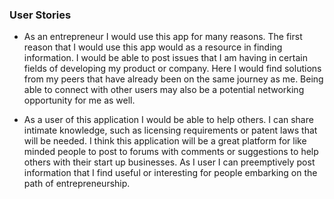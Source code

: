 ### User Stories




* As an entrepreneur I would use this app for many reasons. The first reason that 
I would use this app would as a resource in finding information. I would be 
able to post issues that I am having in certain fields of developing my
product or company. Here I would find solutions from my peers that
 have already been on the same journey as me. Being able to 
connect with other users may also be a potential networking opportunity for me as well.


* As a user of this application I would be able to help others. I can share 
intimate knowledge, such as licensing requirements or patent laws that will 
be needed. I think this application will be a great platform for like minded people
to post to forums with comments or suggestions to help others with their start 
up businesses. As I user I can preemptively post information that I find useful or
interesting for people embarking on the path of entrepreneurship. 